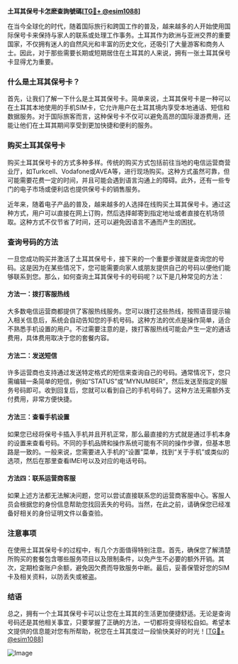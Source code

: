 **土耳其保号卡怎麽查詢號碼[[TG💪+ @esim1088](https://t.me/s/esim1088)]**

在当今全球化的时代，随着国际旅行和跨国工作的普及，越来越多的人开始使用国际保号卡来保持与家人的联系或处理工作事务。土耳其作为欧洲与亚洲交界的重要国家，不仅拥有迷人的自然风光和丰富的历史文化，还吸引了大量游客和商务人士。因此，对于那些需要长期或短期居住在土耳其的人来说，拥有一张土耳其保号卡显得尤为重要。

### 什么是土耳其保号卡？

首先，让我们了解一下什么是土耳其保号卡。简单来说，土耳其保号卡是一种可以在土耳其本地使用的手机SIM卡，它允许用户在土耳其境内享受本地通话、短信和数据服务。对于国际旅客而言，这种保号卡不仅可以避免高昂的国际漫游费用，还能让他们在土耳其期间享受到更加快捷和便利的服务。

### 购买土耳其保号卡

购买土耳其保号卡的方式多种多样。传统的购买方式包括前往当地的电信运营商营业厅，如Turkcell、Vodafone或AVEA等，进行现场购买。这种方式虽然可靠，但可能需要花费一定的时间，并且可能会遇到语言沟通上的障碍。此外，还有一些专门的电子市场或便利店也提供保号卡的销售服务。

近年来，随着电子产品的普及，越来越多的人选择在线购买土耳其保号卡。通过这种方式，用户可以直接在网上订购，然后选择邮寄到指定地址或者直接在机场领取。这种方式不仅节省了时间，还可以避免因语言不通而产生的困扰。

### 查询号码的方法

一旦您成功购买并激活了土耳其保号卡，接下来的一个重要步骤就是查询您的号码。这是因为在某些情况下，您可能需要向家人或朋友提供自己的号码以便他们能够联系到您。那么，如何查询土耳其保号卡的号码呢？以下是几种常见的方法：

#### 方法一：拨打客服热线

大多数电信运营商都提供了客服热线服务。您可以拨打这些热线，按照语音提示输入相关信息后，系统会自动告知您的手机号码。这种方法的优点是操作简单，适合不熟悉手机设置的用户。不过需要注意的是，拨打客服热线可能会产生一定的通话费用，具体费用取决于您的套餐内容。

#### 方法二：发送短信

许多运营商也支持通过发送特定格式的短信来查询自己的号码。通常情况下，您只需编辑一条简单的短信，例如“STATUS”或“MYNUMBER”，然后发送至指定的服务号码即可。收到回复后，您就可以看到自己的手机号码了。这种方法无需额外支付费用，非常方便快捷。

#### 方法三：查看手机设置

如果您已经将保号卡插入手机并且开机正常，那么最直接的方式就是通过手机本身的设置来查看号码。不同的手机品牌和操作系统可能有不同的操作步骤，但基本思路是一致的。一般来说，您需要进入手机的“设置”菜单，找到“关于手机”或类似的选项，然后在那里查看IMEI号以及对应的电话号码。

#### 方法四：联系运营商客服

如果上述方法都无法解决问题，您可以尝试直接联系您的运营商客服中心。客服人员会根据您的身份信息帮助您找回丢失的号码。当然，在此之前，请确保您已经准备好相关的身份证明文件以备查验。

### 注意事项

在使用土耳其保号卡的过程中，有几个方面值得特别注意。首先，确保您了解清楚所购买的套餐包含哪些服务项目以及限制条件，以免产生不必要的额外开销。其次，定期检查账户余额，避免因欠费而导致服务中断。最后，妥善保管好您的SIM卡及相关资料，以防丢失或被盗。

### 结语

总之，拥有一个土耳其保号卡可以让您在土耳其的生活更加便捷舒适。无论是查询号码还是其他相关事宜，只要掌握了正确的方法，一切都将变得轻松自如。希望本文提供的信息能对您有所帮助，祝您在土耳其度过一段愉快美好的时光！[[TG💪+ @esim1088](https://t.me/s/esim1088)]

![Image](https://i.postimg.cc/4NQfJmqS/Snipaste-2025-05-13-00-14-12.png)